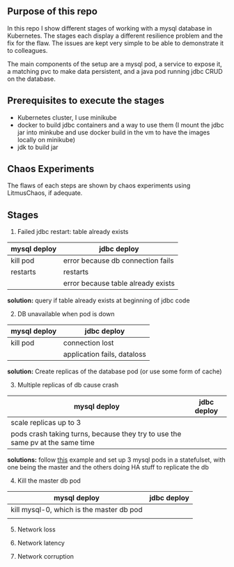 ## Purpose of this repo
In this repo I show different stages of working with a mysql database in Kubernetes.
The stages each display a different resilience problem and the fix for the flaw.
The issues are kept very simple to be able to demonstrate it to colleagues.

The main components of the setup are a mysql pod, a service to expose it, a matching pvc to make data persistent, and a java pod running jdbc CRUD on the database.

## Prerequisites to execute the stages
- Kubernetes cluster, I use minikube
- docker to build jdbc containers and a way to use them (I mount the jdbc jar into minkube and use docker build in the vm to have the images locally on minikube)
- jdk to build jar

## Chaos Experiments
The flaws of each steps are shown by chaos experiments using LitmusChaos, if adequate.

## Stages
1. Failed jdbc restart: table already exists

|mysql deploy| jdbc deploy|
|------------|------------|
|kill pod    | error because db connection fails |
|restarts    | restarts   |
|            | error because table already exists|

**solution:** query if table already exists at beginning of jdbc code

2. DB unavailable when pod is down

|mysql deploy| jdbc deploy|
|------------|------------|
| kill pod   | connection lost|
|| application fails, dataloss |

**solution:** Create replicas of the database pod (or use some form of cache)  

3. Multiple replicas of db cause crash

|mysql deploy| jdbc deploy|
|------------|------------|
| scale replicas up to 3 ||
| pods crash taking turns, because they try to use the same pv at the same time ||

**solutions:** follow [this](https://kubernetes.io/docs/tasks/run-application/run-replicated-stateful-application/) example and set up 3 mysql pods in a statefulset, with one being the master and the others doing HA stuff to replicate the db

4. Kill the master db pod

|mysql deploy| jdbc deploy|
|------------|------------|
| kill mysql-0, which is the master db pod||
|||

5. Network loss

6. Network latency

7. Network corruption
